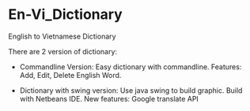 # En-Vi_Dictionary

English to Vietnamese Dictionary

There are 2 version of dictionary:
+ Commandline Version: Easy dictionary with commandline. 
  Features: Add, Edit, Delete English Word.

+ Dictionary with swing version:
  Use java swing to build graphic.
  Build with Netbeans IDE.
  New features: Google translate API
